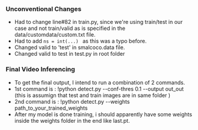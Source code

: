 ### Unconventional Changes 
- Had to change line#82 in train.py, since we're using train/test in our case and not train/valid as is specified in the data/customdata/custom.txt file. 
- Had to add ``ns = int(...) `` as this was a typo before. 
- Changed valid to 'test' in smalcoco.data file.
- Changed valid to test in test.py in root folder 

### Final Video Inferencing 
- To get the final output, I intend to run a combination of 2 commands. 
- 1st command is : !python detect.py --conf-thres 0.1 --output out_out (this is assumign that test and train images are in same folder ) 
- 2nd command is : !python detect.py --weights path_to_your_trained_weights   
- After my model is done training, i should apparently have some weights inside the weights folder in the end like last.pt. 

